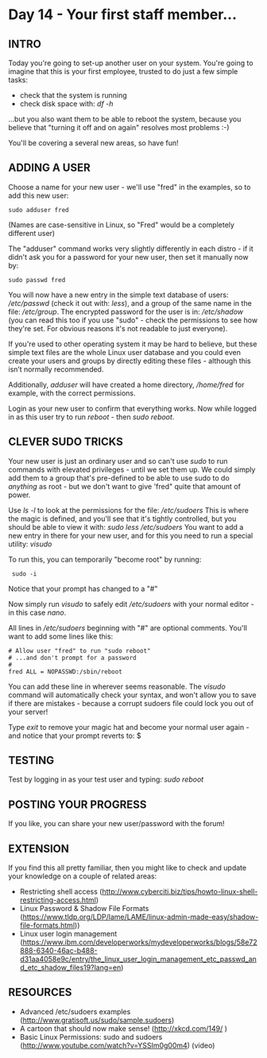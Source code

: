 # Day 14 - Your first staff member...

## INTRO

Today you're going to set-up another user on your system. You're going to imagine that this is your first employee, trusted to do just a few simple tasks:

*  check that the system is running
*  check disk space with: *df -h*

...but you also want them to be able to reboot the system, because you believe that "turning it off and on again" resolves most problems :-)

You'll be covering a several new areas, so have fun!

## ADDING A USER
Choose a name for your new user - we'll use "fred" in the examples, so to add this new user:

    sudo adduser fred

(Names are case-sensitive in Linux, so "Fred" would be a completely different user)

The "adduser" command works very slightly differently in each distro - if it didn't ask you for a password for your new user, then set it manually now by:

  	sudo passwd fred

You will now have a new entry in the simple text database of users: _/etc/passwd_ (check it out with: _less_), and a group of the same name in the file: _/etc/group_. The encrypted password for the user is in: _/etc/shadow_ (you can read this too if you use "sudo" - check the permissions to see how they're set. For obvious reasons it's not readable to just everyone). 

If you're used to other operating system it may be hard to believe, but these simple text files are the whole Linux user database and you could even create your users and groups by directly editing these files - although this isn’t normally recommended.

Additionally, _adduser_ will have created a home directory, _/home/fred_ for example, with the correct permissions.

Login as your new user to confirm that everything works. Now while logged in as this user try to run _reboot_ - then _sudo reboot_.

## CLEVER SUDO TRICKS
Your new user is just an ordinary user and so can't use _sudo_ to run commands with elevated privileges - until we set them up. We could simply add them to a group that's pre-defined to be able to use sudo to do _anything_ as root - but we don't want to give 'fred" quite that amount of power.

Use _ls -l_ to look at the permissions for the file: _/etc/sudoers_  This is where the magic is defined, and you'll see that it's tightly controlled, but you should be able to view it with: _sudo less /etc/sudoers_  You want to add a new entry in there for your new user, and for this you need to run a special utility: _visudo_

To run this, you can temporarily "become root" by running:

     sudo -i

Notice that your prompt has changed to a "#" 

Now simply run  _visudo_ to safely edit _/etc/sudoers_ with your normal editor - in this case _nano_.

All lines in _/etc/sudoers_ beginning with "#" are optional comments. You'll want to add some lines like this:

 	# Allow user "fred" to run "sudo reboot"
 	# ...and don't prompt for a password
 	#
 	fred ALL = NOPASSWD:/sbin/reboot

You can add these line in wherever seems reasonable. The _visudo_ command will automatically check your syntax, and won't allow you to save if there are mistakes - because a  corrupt sudoers file could lock you out of your server!

Type *exit* to remove your magic hat and become your normal user again - and notice that your prompt reverts to: $

## TESTING

Test by logging in as your test user and typing: _sudo reboot_ 

## POSTING YOUR PROGRESS

If you like, you can share your new user/password with the forum! 

## EXTENSION
If you find this all pretty familiar, then you might like to check and update your knowledge on a couple of related areas:

* Restricting shell access (http://www.cyberciti.biz/tips/howto-linux-shell-restricting-access.html)
* Linux Password & Shadow File Formats (https://www.tldp.org/LDP/lame/LAME/linux-admin-made-easy/shadow-file-formats.html))
* Linux user login management (https://www.ibm.com/developerworks/mydeveloperworks/blogs/58e72888-6340-46ac-b488-d31aa4058e9c/entry/the_linux_user_login_management_etc_passwd_and_etc_shadow_files19?lang=en)

## RESOURCES

* Advanced /etc/sudoers examples (http://www.gratisoft.us/sudo/sample.sudoers)
* A cartoon that should now make sense! (http://xkcd.com/149/ )
* Basic Linux Permissions: sudo and sudoers (http://www.youtube.com/watch?v=YSSIm0g00m4)   (video)

